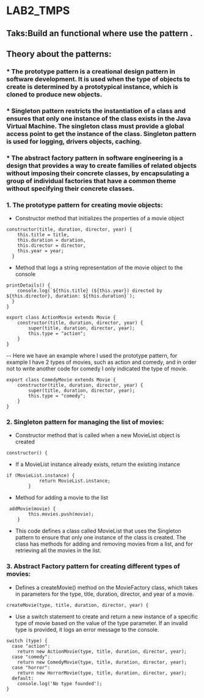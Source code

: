 # LAB2_TMPS
## Taks:Build an functional where use the pattern .
## Theory about the patterns:
### * The prototype pattern is a creational design pattern in software development. It is used when the type of objects to create is determined by a prototypical instance, which is cloned to produce new objects.
### * Singleton pattern restricts the instantiation of a class and ensures that only one instance of the class exists in the Java Virtual Machine. The singleton class must provide a global access point to get the instance of the class. Singleton pattern is used for logging, drivers objects, caching.
### * The abstract factory pattern in software engineering is a design that provides a way to create families of related objects without imposing their concrete classes, by encapsulating a group of individual factories that have a common theme without specifying their concrete classes.
### 1. The prototype pattern for creating movie objects:
- Constructor method that initializes the properties of a movie object
```
constructor(title, duration, director, year) {
    this.title = title,
    this.duration = duration,
    this.director = director,
    this.year = year;
  }
```
- Method that logs a string representation of the movie object to the console
```
printDetails() {
    console.log(`${this.title} (${this.year}) directed by ${this.director}, duration: ${this.duration}`);
  }
}
```
```
export class ActionMovie extends Movie {
    constructor(title, duration, director, year) {
        super(title, duration, director, year);
        this.type = "action";
    }
}
```
-- Here we have an example where I used the prototype pattern, for example I have 2 types of movies, such as action and comedy, and in order not to write another code for comedy I only indicated the type of movie.
```
export class ComedyMovie extends Movie {
    constructor(title, duration, director, year) {
        super(title, duration, director, year);
        this.type = "comedy";
    }
}
```
### 2. Singleton pattern for managing the list of movies:
- Constructor method that is called when a new MovieList object is created
```
constructor() {
```
- If a MovieList instance already exists, return the existing instance
```
if (MovieList.instance) {
            return MovieList.instance;
        }
```
- Method for adding a movie to the list
```
 addMovie(movie) {
        this.movies.push(movie);
    }
```
- This code defines a class called MovieList that uses the Singleton pattern to ensure that only one instance of the class is created. The class has methods for adding and removing movies from a list, and for retrieving all the movies in the list.
### 3. Abstract Factory pattern for creating different types of movies:
- Defines a createMovie() method on the MovieFactory class, which takes in parameters for the type, title, duration, director, and year of a movie.
```
createMovie(type, title, duration, director, year) {
```
- Use a switch statement to create and return a new instance of a specific type of movie based on the value of the type parameter. If an invalid type is provided, it logs an error message to the console.
```
switch (type) {
  case "action":
    return new ActionMovie(type, title, duration, director, year);
  case "comedy":
    return new ComedyMovie(type, title, duration, director, year);
  case "horror":
    return new HorrorMovie(type, title, duration, director, year);
  default:
    console.log('No type founded');
}
```



